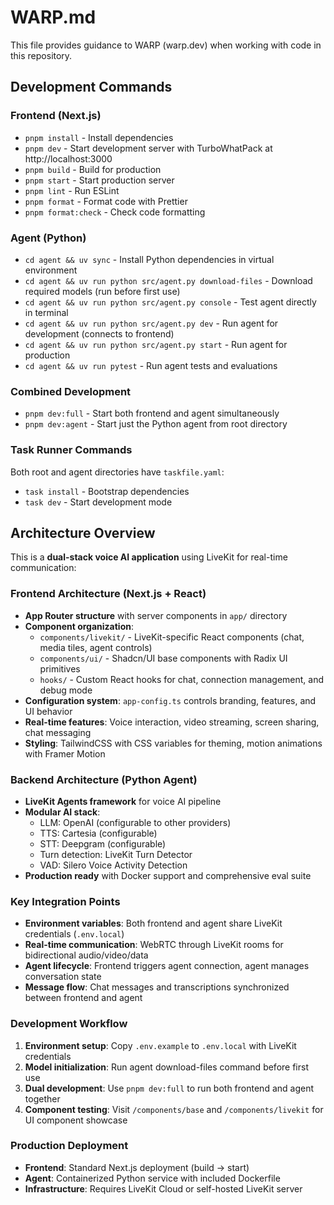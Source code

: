 # WARP.md

This file provides guidance to WARP (warp.dev) when working with code in this repository.

## Development Commands

### Frontend (Next.js)
- `pnpm install` - Install dependencies
- `pnpm dev` - Start development server with TurboWhatPack at http://localhost:3000
- `pnpm build` - Build for production
- `pnpm start` - Start production server
- `pnpm lint` - Run ESLint
- `pnpm format` - Format code with Prettier
- `pnpm format:check` - Check code formatting

### Agent (Python)
- `cd agent && uv sync` - Install Python dependencies in virtual environment
- `cd agent && uv run python src/agent.py download-files` - Download required models (run before first use)
- `cd agent && uv run python src/agent.py console` - Test agent directly in terminal
- `cd agent && uv run python src/agent.py dev` - Run agent for development (connects to frontend)
- `cd agent && uv run python src/agent.py start` - Run agent for production
- `cd agent && uv run pytest` - Run agent tests and evaluations

### Combined Development
- `pnpm dev:full` - Start both frontend and agent simultaneously
- `pnpm dev:agent` - Start just the Python agent from root directory

### Task Runner Commands
Both root and agent directories have `taskfile.yaml`:
- `task install` - Bootstrap dependencies
- `task dev` - Start development mode

## Architecture Overview

This is a **dual-stack voice AI application** using LiveKit for real-time communication:

### Frontend Architecture (Next.js + React)
- **App Router structure** with server components in `app/` directory
- **Component organization**:
  - `components/livekit/` - LiveKit-specific React components (chat, media tiles, agent controls)
  - `components/ui/` - Shadcn/UI base components with Radix UI primitives
  - `hooks/` - Custom React hooks for chat, connection management, and debug mode
- **Configuration system**: `app-config.ts` controls branding, features, and UI behavior
- **Real-time features**: Voice interaction, video streaming, screen sharing, chat messaging
- **Styling**: TailwindCSS with CSS variables for theming, motion animations with Framer Motion

### Backend Architecture (Python Agent)
- **LiveKit Agents framework** for voice AI pipeline
- **Modular AI stack**:
  - LLM: OpenAI (configurable to other providers)
  - TTS: Cartesia (configurable)
  - STT: Deepgram (configurable)  
  - Turn detection: LiveKit Turn Detector
  - VAD: Silero Voice Activity Detection
- **Production ready** with Docker support and comprehensive eval suite

### Key Integration Points
- **Environment variables**: Both frontend and agent share LiveKit credentials (`.env.local`)
- **Real-time communication**: WebRTC through LiveKit rooms for bidirectional audio/video/data
- **Agent lifecycle**: Frontend triggers agent connection, agent manages conversation state
- **Message flow**: Chat messages and transcriptions synchronized between frontend and agent

### Development Workflow
1. **Environment setup**: Copy `.env.example` to `.env.local` with LiveKit credentials
2. **Model initialization**: Run agent download-files command before first use  
3. **Dual development**: Use `pnpm dev:full` to run both frontend and agent together
4. **Component testing**: Visit `/components/base` and `/components/livekit` for UI component showcase

### Production Deployment
- **Frontend**: Standard Next.js deployment (build → start)
- **Agent**: Containerized Python service with included Dockerfile
- **Infrastructure**: Requires LiveKit Cloud or self-hosted LiveKit server
